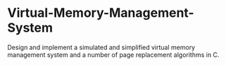 # Virtual-Memory-Management-System
Design and implement a simulated and simplified virtual memory management system and a number of page replacement algorithms in C.
